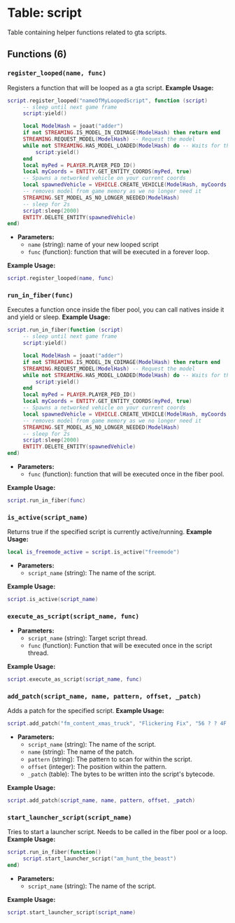 # Table: script

Table containing helper functions related to gta scripts.

## Functions (6)

### `register_looped(name, func)`

Registers a function that will be looped as a gta script.
**Example Usage:**
```lua
script.register_looped("nameOfMyLoopedScript", function (script)
     -- sleep until next game frame
     script:yield()

     local ModelHash = joaat("adder")
     if not STREAMING.IS_MODEL_IN_CDIMAGE(ModelHash) then return end
     STREAMING.REQUEST_MODEL(ModelHash) -- Request the model
     while not STREAMING.HAS_MODEL_LOADED(ModelHash) do -- Waits for the model to load
         script:yield()
     end
     local myPed = PLAYER.PLAYER_PED_ID()
     local myCoords = ENTITY.GET_ENTITY_COORDS(myPed, true)
     -- Spawns a networked vehicle on your current coords
     local spawnedVehicle = VEHICLE.CREATE_VEHICLE(ModelHash, myCoords.x, myCoords.y, myCoords.z, ENTITY.GET_ENTITY_HEADING(myPed), true, false)
     -- removes model from game memory as we no longer need it
     STREAMING.SET_MODEL_AS_NO_LONGER_NEEDED(ModelHash)
     -- sleep for 2s
     script:sleep(2000)
     ENTITY.DELETE_ENTITY(spawnedVehicle)
end)
```

- **Parameters:**
  - `name` (string): name of your new looped script
  - `func` (function): function that will be executed in a forever loop.

**Example Usage:**
```lua
script.register_looped(name, func)
```

### `run_in_fiber(func)`

Executes a function once inside the fiber pool, you can call natives inside it and yield or sleep.
**Example Usage:**
```lua
script.run_in_fiber(function (script)
     -- sleep until next game frame
     script:yield()

     local ModelHash = joaat("adder")
     if not STREAMING.IS_MODEL_IN_CDIMAGE(ModelHash) then return end
     STREAMING.REQUEST_MODEL(ModelHash) -- Request the model
     while not STREAMING.HAS_MODEL_LOADED(ModelHash) do -- Waits for the model to load
         script:yield()
     end
     local myPed = PLAYER.PLAYER_PED_ID()
     local myCoords = ENTITY.GET_ENTITY_COORDS(myPed, true)
     -- Spawns a networked vehicle on your current coords
     local spawnedVehicle = VEHICLE.CREATE_VEHICLE(ModelHash, myCoords.x, myCoords.y, myCoords.z, ENTITY.GET_ENTITY_HEADING(myPed), true, false)
     -- removes model from game memory as we no longer need it
     STREAMING.SET_MODEL_AS_NO_LONGER_NEEDED(ModelHash)
     -- sleep for 2s
     script:sleep(2000)
     ENTITY.DELETE_ENTITY(spawnedVehicle)
end)
```

- **Parameters:**
  - `func` (function): function that will be executed once in the fiber pool.

**Example Usage:**
```lua
script.run_in_fiber(func)
```

### `is_active(script_name)`

Returns true if the specified script is currently active/running.
**Example Usage:**
```lua
local is_freemode_active = script.is_active("freemode")
```

- **Parameters:**
  - `script_name` (string): The name of the script.

**Example Usage:**
```lua
script.is_active(script_name)
```

### `execute_as_script(script_name, func)`

- **Parameters:**
  - `script_name` (string): Target script thread.
  - `func` (function): Function that will be executed once in the script thread.

**Example Usage:**
```lua
script.execute_as_script(script_name, func)
```

### `add_patch(script_name, name, pattern, offset, _patch)`

Adds a patch for the specified script.
**Example Usage:**
```lua
script.add_patch("fm_content_xmas_truck", "Flickering Fix", "56 ? ? 4F ? ? 40 ? 5D ? ? ? 74", 0, {0x2B, 0x00, 0x00})
```

- **Parameters:**
  - `script_name` (string): The name of the script.
  - `name` (string): The name of the patch.
  - `pattern` (string): The pattern to scan for within the script.
  - `offset` (integer): The position within the pattern.
  - `_patch` (table): The bytes to be written into the script's bytecode.

**Example Usage:**
```lua
script.add_patch(script_name, name, pattern, offset, _patch)
```

### `start_launcher_script(script_name)`

Tries to start a launcher script. Needs to be called in the fiber pool or a loop.
**Example Usage:**
```lua
script.run_in_fiber(function()
     script.start_launcher_script("am_hunt_the_beast")
end)
```

- **Parameters:**
  - `script_name` (string): The name of the script.

**Example Usage:**
```lua
script.start_launcher_script(script_name)
```


